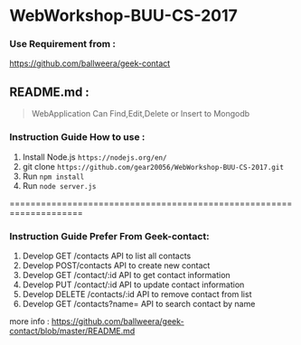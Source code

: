 # WebWorkshop-BUU-CS-2017

### Use Requirement from :

https://github.com/ballweera/geek-contact

## README.md :

> WebApplication
> Can Find,Edit,Delete or Insert to Mongodb
### Instruction Guide How to use :
1. Install Node.js ``` https://nodejs.org/en/ ```
2. git clone ``` https://github.com/gear20056/WebWorkshop-BUU-CS-2017.git ```
3. Run ``` npm install ```
4. Run ``` node server.js ```

====================================================================
### Instruction Guide Prefer From Geek-contact:
1. Develop GET /contacts API to list all contacts
2. Develop POST/contacts API to create new contact
3. Develop GET /contact/:id API to get contact information
4. Develop PUT /contact/:id API to update contact information
5. Develop DELETE /contacts/:id API to remove contact from list
6. Develop GET /contacts?name= API to search contact by name

more info : https://github.com/ballweera/geek-contact/blob/master/README.md

